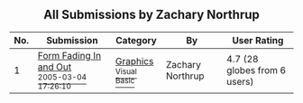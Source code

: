 ﻿<div align="center">

## All Submissions by Zachary Northrup

</div>

No.  | Submission | Category | By   | User Rating
---- | ---------- | -------- | ---- | -----------
1 | [Form Fading In and Out<br /><sup>2005-03-04 17:26:10</sup>](https://github.com/Planet-Source-Code/zachary-northrup-form-fading-in-and-out__1-59313) | [Graphics<br /><sup>Visual Basic</sup>](../ByCategory/graphics__1-46.md) | Zachary Northrup | 4.7 (28 globes from 6 users)
